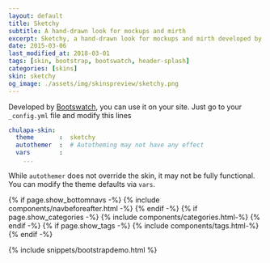 ```yaml
---
layout: default
title: Sketchy
subtitle: A hand-drawn look for mockups and mirth
excerpt: Sketchy, a hand-drawn look for mockups and mirth developed by Bootswatch.
date: 2015-03-06
last_modified_at: 2018-03-01
tags: [skin, bootstrap, bootswatch, header-splash]
categories: [skins]
skin: sketchy
og_image: ./assets/img/skinspreview/sketchy.png
---
```



Developed by [Bootswatch](https://bootswatch.com/), you can use it on your site. Just go to your `_config.yml` file and modify this lines

```yaml
chulapa-skin: 
  theme       :  sketchy
  autothemer  :  # Autotheming may not have any effect
  vars        :    
    ...
```


While `autothemer` does not override the skin, it may not be fully functional. You can modify the theme defaults via `vars`.





{% if page.show_bottomnavs -%}
{% include components/navbeforeafter.html -%}
{% endif -%}
{% if page.show_categories -%}
{% include components/categories.html-%}
{% endif -%}
{% if page.show_tags -%}
{% include components/tags.html-%}
{% endif -%}

{% include snippets/bootstrapdemo.html  %}
